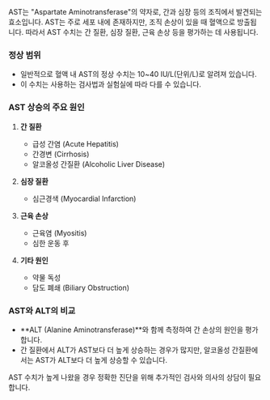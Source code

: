 AST는 "Aspartate Aminotransferase"의 약자로, 간과 심장 등의 조직에서 발견되는 효소입니다. AST는 주로 세포 내에 존재하지만, 조직 손상이 있을 때 혈액으로 방출됩니다. 따라서 AST 수치는 간 질환, 심장 질환, 근육 손상 등을 평가하는 데 사용됩니다.

### 정상 범위
- 일반적으로 혈액 내 AST의 정상 수치는 10~40 IU/L(단위/L)로 알려져 있습니다.
- 이 수치는 사용하는 검사법과 실험실에 따라 다를 수 있습니다.

### AST 상승의 주요 원인
1. **간 질환**  
   - 급성 간염 (Acute Hepatitis)  
   - 간경변 (Cirrhosis)  
   - 알코올성 간질환 (Alcoholic Liver Disease)

2. **심장 질환**  
   - 심근경색 (Myocardial Infarction)

3. **근육 손상**  
   - 근육염 (Myositis)  
   - 심한 운동 후

4. **기타 원인**  
   - 약물 독성  
   - 담도 폐쇄 (Biliary Obstruction)

### AST와 ALT의 비교
- **ALT (Alanine Aminotransferase)**와 함께 측정하여 간 손상의 원인을 평가합니다.  
- 간 질환에서 ALT가 AST보다 더 높게 상승하는 경우가 많지만, 알코올성 간질환에서는 AST가 ALT보다 더 높게 상승할 수 있습니다.

AST 수치가 높게 나왔을 경우 정확한 진단을 위해 추가적인 검사와 의사의 상담이 필요합니다.